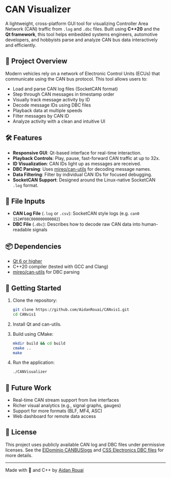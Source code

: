 # CAN Visualizer

A lightweight, cross-platform GUI tool for visualizing Controller Area Network (CAN) traffic from `.log` and `.dbc` files. Built using **C++20** and the **Qt framework**, this tool helps embedded systems engineers, automotive developers, and hobbyists parse and analyze CAN bus data interactively and efficiently.

## 🚗 Project Overview

Modern vehicles rely on a network of Electronic Control Units (ECUs) that communicate using the CAN bus protocol. This tool allows users to:
- Load and parse CAN log files (SocketCAN format)
- Step through CAN messages in timestamp order
- Visually track message activity by ID
- Decode message IDs using DBC files
- Playback data at multiple speeds
- Filter messages by CAN ID
- Analyze activity with a clean and intuitive UI

## 🛠️ Features

- **Responsive GUI**: Qt-based interface for real-time interaction.
- **Playback Controls**: Play, pause, fast-forward CAN traffic at up to 32x.
- **ID Visualization**: CAN IDs light up as messages are received.
- **DBC Parsing**: Uses [mireo/can-utils](https://github.com/mireo/can-utils) for decoding message names.
- **Data Filtering**: Filter by individual CAN IDs for focused debugging.
- **SocketCAN Support**: Designed around the Linux-native SocketCAN `.log` format.

## 📂 File Inputs

- **CAN Log File** (`.log` or `.csv`): SocketCAN style logs (e.g. `can0 152#F08C000000000082`)
- **DBC File** (`.dbc`): Describes how to decode raw CAN data into human-readable signals

## 📦 Dependencies

- [Qt 6 or higher](https://www.qt.io/)
- C++20 compiler (tested with GCC and Clang)
- [mireo/can-utils](https://github.com/mireo/can-utils) for DBC parsing

## 🚀 Getting Started

1. Clone the repository:
    ```bash
    git clone https://github.com/AidanRouai/CANvis1.git
    cd CANvis1
    ```

2. Install Qt and can-utils.

3. Build using CMake:
    ```bash
    mkdir build && cd build
    cmake ..
    make
    ```

4. Run the application:
    ```bash
    ./CANVisualizer
    ```

## 🔮 Future Work

- Real-time CAN stream support from live interfaces
- Richer visual analytics (e.g., signal graphs, gauges)
- Support for more formats (BLF, MF4, ASC)
- Web dashboard for remote data access

## 📜 License

This project uses publicly available CAN log and DBC files under permissive licenses. See the [ElDominio CANBUSlogs](https://github.com/ElDominio/CANBUSlogs) and [CSS Electronics DBC files](https://www.csselectronics.com) for more details.

---

Made with 🚗 and C++ by [Aidan Rouai](https://github.com/AidanRouai)
